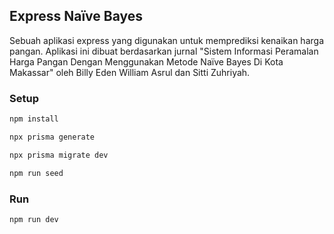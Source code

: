 ## Express Naïve Bayes
Sebuah aplikasi express yang digunakan untuk memprediksi kenaikan harga pangan. Aplikasi ini dibuat berdasarkan jurnal "Sistem Informasi Peramalan Harga Pangan Dengan Menggunakan Metode Naïve Bayes Di Kota Makassar" oleh Billy Eden William Asrul dan Sitti Zuhriyah.

### Setup
```sh
npm install
```
```sh
npx prisma generate
```
```sh
npx prisma migrate dev
```
```sh
npm run seed
```

### Run
```sh
npm run dev
```